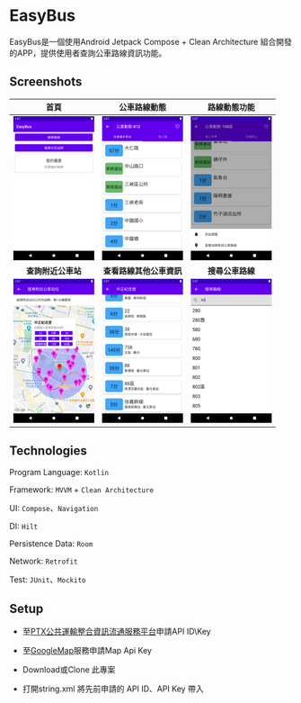 # EasyBus

EasyBus是一個使用Android Jetpack Compose + Clean Architecture 組合開發的APP，提供使用者查詢公車路線資訊功能。



## Screenshots

|                             首頁                             |                         公車路線動態                         |                         路線動態功能                         |
| :----------------------------------------------------------: | :----------------------------------------------------------: | :----------------------------------------------------------: |
| <img src="screenshots/Screenshot_1633071789.png" alt="首頁" style="zoom:25%;" /> | <img src="screenshots/Screenshot_1633071759.png" alt="公車路線動態" style="zoom:25%;" /> | <img src="screenshots/Screenshot_1633071823.png" alt="路線動態功能" style="zoom:25%;" /> |
|                      **查詢附近公車站**                      |                   **查看路線其他公車資訊**                   |                       **搜尋公車路線**                       |
| <img src="screenshots/Screenshot_1633072218.png" style="zoom:25%;" /> | <img src="screenshots/Screenshot_1633072233.png" style="zoom:25%;" /> | <img src="screenshots/Screenshot_1633073228.png" style="zoom:25%;" /> |



## Technologies

Program Language: `Kotlin`

Framework: `MVVM` + `Clean Architecture`

UI: `Compose`、`Navigation`

DI: `Hilt`

Persistence Data: `Room`

Network: `Retrofit`

Test:  `JUnit`、`Mockito`



## Setup

* 至[PTX公共運輸整合資訊流通服務平台](https://ptx.transportdata.tw/PTX/)申請API ID\Key

* 至[GoogleMap](https://developers.google.com/maps)服務申請Map Api Key
* Download或Clone 此專案
* 打開string.xml 將先前申請的 API ID、API Key 帶入
